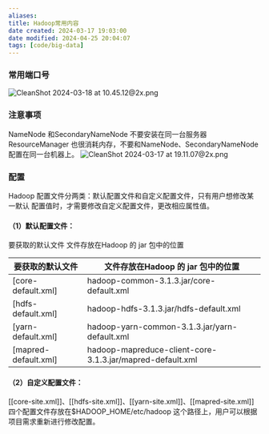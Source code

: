 ```yaml
---
aliases: 
title: Hadoop常用内容
date created: 2024-03-17 19:03:00
date modified: 2024-04-25 20:04:07
tags: [code/big-data]
---
```

### 常用端口号
![CleanShot 2024-03-18 at 10.45.12@2x.png](https://typora-tes.oss-cn-shanghai.aliyuncs.com/picgo/CleanShot%202024-03-18%20at%2010.45.12%402x.png)

### 注意事项
NameNode 和SecondaryNameNode 不要安装在同一台服务器
ResourceManager 也很消耗内存，不要和NameNode、SecondaryNameNode 配置在同一台机器上。
![CleanShot 2024-03-17 at 19.11.07@2x.png](https://typora-tes.oss-cn-shanghai.aliyuncs.com/picgo/CleanShot%202024-03-17%20at%2019.11.07%402x.png)

### 配置
Hadoop 配置文件分两类：默认配置文件和自定义配置文件，只有用户想修改某一默认
配置值时，才需要修改自定义配置文件，更改相应属性值。
#### （1）默认配置文件：
要获取的默认文件 文件存放在Hadoop 的 jar 包中的位置

| 要获取的默认文件              | 文件存放在Hadoop 的 jar 包中的位置                                   |
| --------------------- | --------------------------------------------------------- |
| \[core-default.xml\]  | hadoop-common-3.1.3.jar/core-default.xml                  |
| \[hdfs-default.xml]   | hadoop-hdfs-3.1.3.jar/hdfs-default.xml                    |
| \[yarn-default.xml]   | hadoop-yarn-common-3.1.3.jar/yarn-default.xml             |
| \[mapred-default.xml] | hadoop-mapreduce-client-core-3.1.3.jar/mapred-default.xml |

#### （2）自定义配置文件：
[[core-site.xml]]、[[hdfs-site.xml]]、[[yarn-site.xml]]、[[mapred-site.xml]] 四个配置文件存放在$HADOOP_HOME/etc/hadoop 这个路径上，用户可以根据项目需求重新进行修改配置。